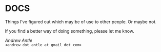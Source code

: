DOCS
====

Things I've figured out which may be of use to other people. Or maybe not.

If you find a better way of doing something, please let me know.

_Andrew Antle_  
`<andrew dot antle at gmail dot com>`
